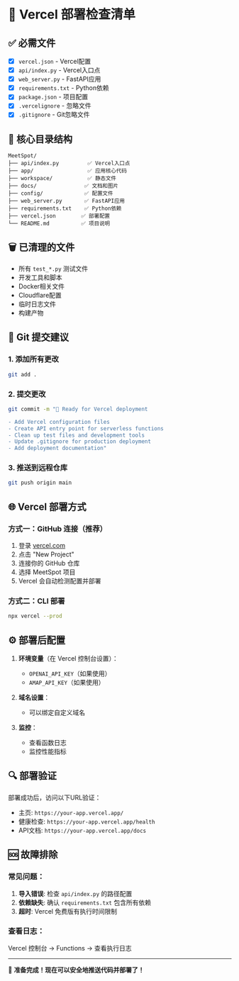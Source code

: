# 🚀 Vercel 部署检查清单

## ✅ 必需文件
- [x] `vercel.json` - Vercel配置
- [x] `api/index.py` - Vercel入口点
- [x] `web_server.py` - FastAPI应用
- [x] `requirements.txt` - Python依赖
- [x] `package.json` - 项目配置
- [x] `.vercelignore` - 忽略文件
- [x] `.gitignore` - Git忽略文件

## 📁 核心目录结构
```
MeetSpot/
├── api/index.py         ✅ Vercel入口点
├── app/                 ✅ 应用核心代码
├── workspace/           ✅ 静态文件
├── docs/               ✅ 文档和图片
├── config/             ✅ 配置文件
├── web_server.py       ✅ FastAPI应用
├── requirements.txt    ✅ Python依赖
├── vercel.json        ✅ 部署配置
└── README.md          ✅ 项目说明
```

## 🗑️ 已清理的文件
- 所有 `test_*.py` 测试文件
- 开发工具和脚本
- Docker相关文件
- Cloudflare配置
- 临时日志文件
- 构建产物

## 📝 Git 提交建议

### 1. 添加所有更改
```bash
git add .
```

### 2. 提交更改
```bash
git commit -m "🚀 Ready for Vercel deployment

- Add Vercel configuration files
- Create API entry point for serverless functions
- Clean up test files and development tools
- Update .gitignore for production deployment
- Add deployment documentation"
```

### 3. 推送到远程仓库
```bash
git push origin main
```

## 🌐 Vercel 部署方式

### 方式一：GitHub 连接（推荐）
1. 登录 [vercel.com](https://vercel.com)
2. 点击 "New Project"
3. 连接你的 GitHub 仓库
4. 选择 MeetSpot 项目
5. Vercel 会自动检测配置并部署

### 方式二：CLI 部署
```bash
npx vercel --prod
```

## ⚙️ 部署后配置

1. **环境变量**（在 Vercel 控制台设置）：
   - `OPENAI_API_KEY`（如果使用）
   - `AMAP_API_KEY`（如果使用）

2. **域名设置**：
   - 可以绑定自定义域名

3. **监控**：
   - 查看函数日志
   - 监控性能指标

## 🔍 部署验证

部署成功后，访问以下URL验证：
- 主页: `https://your-app.vercel.app/`
- 健康检查: `https://your-app.vercel.app/health`
- API文档: `https://your-app.vercel.app/docs`

## 🆘 故障排除

### 常见问题：
1. **导入错误**: 检查 `api/index.py` 的路径配置
2. **依赖缺失**: 确认 `requirements.txt` 包含所有依赖
3. **超时**: Vercel 免费版有执行时间限制

### 查看日志：
Vercel 控制台 → Functions → 查看执行日志

---

🎉 **准备完成！现在可以安全地推送代码并部署了！**

